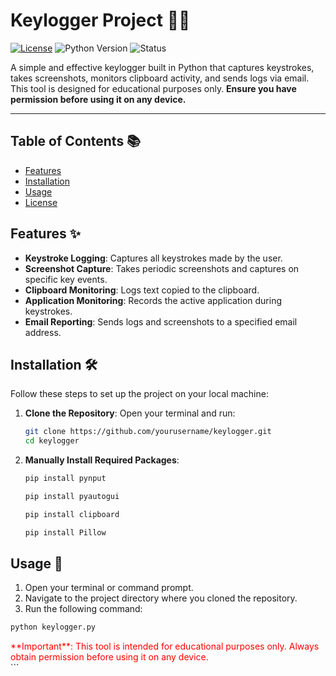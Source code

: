 # Keylogger Project 🥷🔑

[![License](https://img.shields.io/badge/License-MIT-brightgreen.svg)](https://opensource.org/licenses/MIT)
![Python Version](https://img.shields.io/badge/Python-3.8%2B-blue)
![Status](https://img.shields.io/badge/Status-Active-green)

A simple and effective keylogger built in Python that captures keystrokes, takes screenshots, monitors clipboard activity, and sends logs via email. This tool is designed for educational purposes only. **Ensure you have permission before using it on any device.**

---

## Table of Contents 📚

- [Features](#features-✨)
- [Installation](#installation-🛠️)
- [Usage](#usage-🚀)
- [License](#license-📜)

## Features ✨

- **Keystroke Logging**: Captures all keystrokes made by the user.
- **Screenshot Capture**: Takes periodic screenshots and captures on specific key events.
- **Clipboard Monitoring**: Logs text copied to the clipboard.
- **Application Monitoring**: Records the active application during keystrokes.
- **Email Reporting**: Sends logs and screenshots to a specified email address.

## Installation 🛠️

Follow these steps to set up the project on your local machine:

1. **Clone the Repository**:
   Open your terminal and run:
   ```bash
   git clone https://github.com/yourusername/keylogger.git
   cd keylogger
   ```
2. **Manually Install Required Packages**:
   ```bash
   pip install pynput
   ```
   ```bash
   pip install pyautogui
   ```
   ```bash
   pip install clipboard
   ```
   ```bash
   pip install Pillow
   ```
## Usage 📖
1. Open your terminal or command prompt.
2. Navigate to the project directory where you cloned the repository.
3. Run the following command:
```bash
python keylogger.py
```
<div style="color:red;">**Important**: This tool is intended for educational purposes only. Always obtain permission before using it on any device.</div> ```

